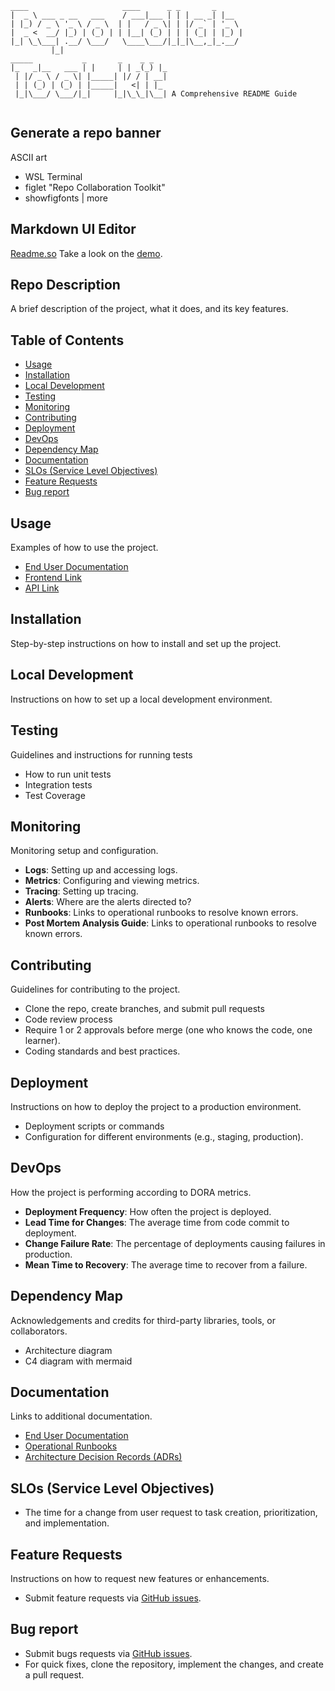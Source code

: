  ```
 ____                     ____      _ _       _
|  _ \ ___ _ __   ___    / ___|___ | | | __ _| |__
| |_) / _ \ '_ \ / _ \  | |   / _ \| | |/ _` | '_ \
|  _ <  __/ |_) | (_) | | |__| (_) | | | (_| | |_) |
|_| \_\___| .__/ \___/   \____\___/|_|_|\__,_|_.__/
          |_|
 _____           _       _    _ _
|_   _|__   ___ | |     | | _(_) |_
  | |/ _ \ / _ \| |_____| |/ / | __|
  | | (_) | (_) | |_____|   <| | |_
  |_|\___/ \___/|_|     |_|\_\_|\__| A Comprehensive README Guide
             
 ```

## Generate a repo banner
ASCII art 
- WSL Terminal
- figlet "Repo Collaboration Toolkit"
- showfigfonts | more

## Markdown UI Editor
[Readme.so](https://readme.so/)
Take a look on the [demo](https://www.youtube.com/watch?v=OeBoVOtIAOk).

## Repo Description
A brief description of the project, what it does, and its key features.

## Table of Contents
- [Usage](#usage)
- [Installation](#installation)
- [Local Development](#local-development)
- [Testing](#testing)
- [Monitoring](#monitoring)
- [Contributing](#contributing)
- [Deployment](#deployment)
- [DevOps](#devops)
- [Dependency Map](#dependency-map)
- [Documentation](#documentation)
- [SLOs (Service Level Objectives)](#slos-service-level-objectives)
- [Feature Requests](#feature-requests)
- [Bug report](#bug-report)

## Usage
Examples of how to use the project.
- [End User Documentation](link-to-end-user-documentation)
- [Frontend Link](link-to-frontend)
- [API Link](link-to-api)

## Installation
Step-by-step instructions on how to install and set up the project.

## Local Development
Instructions on how to set up a local development environment.

## Testing
Guidelines and instructions for running tests
- How to run unit tests
- Integration tests
- Test Coverage

## Monitoring
Monitoring setup and configuration.
- **Logs**: Setting up and accessing logs.
- **Metrics**: Configuring and viewing metrics.
- **Tracing**: Setting up tracing.
- **Alerts**: Where are the alerts directed to?
- **Runbooks**: Links to operational runbooks to resolve known errors.
- **Post Mortem Analysis Guide**: Links to operational runbooks to resolve known errors.

## Contributing
Guidelines for contributing to the project.
- Clone the repo, create branches, and submit pull requests
- Code review process
- Require 1 or 2 approvals before merge (one who knows the code, one learner).
- Coding standards and best practices.

## Deployment
Instructions on how to deploy the project to a production environment.
- Deployment scripts or commands
- Configuration for different environments (e.g., staging, production).

## DevOps
How the project is performing according to DORA metrics.
- **Deployment Frequency**: How often the project is deployed.
- **Lead Time for Changes**: The average time from code commit to deployment.
- **Change Failure Rate**: The percentage of deployments causing failures in production.
- **Mean Time to Recovery**: The average time to recover from a failure.

## Dependency Map
Acknowledgements and credits for third-party libraries, tools, or collaborators.
- Architecture diagram
- C4 diagram with mermaid

## Documentation
Links to additional documentation.
- [End User Documentation](link-to-end-user-documentation)
- [Operational Runbooks](link-to-operational-runbooks)
- [Architecture Decision Records (ADRs)](link-to-adrs)

## SLOs (Service Level Objectives)
- The time for a change from user request to task creation, prioritization, and implementation.

## Feature Requests
Instructions on how to request new features or enhancements.
- Submit feature requests via [GitHub issues](link-to-github-issues).

## Bug report
- Submit bugs requests via [GitHub issues](link-to-github-issues).
- For quick fixes, clone the repository, implement the changes, and create a pull request.
